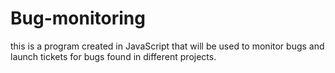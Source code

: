# Bug-monitoring
this is a program created in JavaScript that will be used to monitor bugs and launch tickets for bugs found in different projects.
